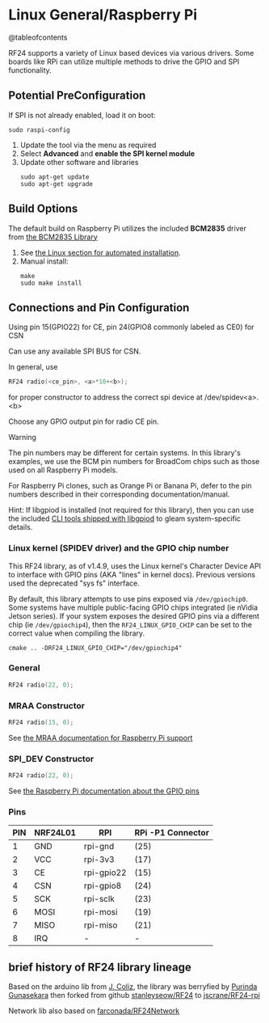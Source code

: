 # Linux General/Raspberry Pi

@tableofcontents

<!-- markdownlint-disable MD031 -->
RF24 supports a variety of Linux based devices via various drivers. Some boards like RPi can utilize multiple methods
to drive the GPIO and SPI functionality.

## Potential PreConfiguration

If SPI is not already enabled, load it on boot:

```shell
sudo raspi-config
```

1. Update the tool via the menu as required
2. Select **Advanced** and **enable the SPI kernel module**
3. Update other software and libraries
   ```shell
   sudo apt-get update
   sudo apt-get upgrade
   ```

## Build Options

The default build on Raspberry Pi utilizes the included **BCM2835** driver from [the BCM2835 Library](http://www.airspayce.com/mikem/bcm2835)

1. See [the Linux section for automated installation](linux_install.md).
2. Manual install:
   ```shell
   make
   sudo make install
   ```

## Connections and Pin Configuration

Using pin 15(GPIO22) for CE, pin 24(GPIO8 commonly labeled as CE0) for CSN

Can use any available SPI BUS for CSN.

In general, use

```cpp
RF24 radio(<ce_pin>, <a>*10+<b>);
```

for proper constructor to address the correct spi device at /dev/spidev\<a\>.\<b\>

Choose any GPIO output pin for radio CE pin.

> [!WARNING]
> The pin numbers may be different for certain systems.
> In this library's examples, we use the BCM pin numbers for BroadCom chips such as
> those used on all Raspberry Pi models.
>
> For Raspberry Pi clones, such as Orange Pi or Banana Pi, defer to the pin numbers described
> in their corresponding documentation/manual.
>
> Hint: If libgpiod is installed (not required for this library),
> then you can use the included
> [CLI tools shipped with libgpiod](https://libgpiod.readthedocs.io/en/latest/gpio_tools.html)
> to gleam system-specific details.

### Linux kernel (SPIDEV driver) and the GPIO chip number

This RF24 library, as of v1.4.9, uses the Linux kernel's Character Device API to interface
with GPIO pins (AKA "lines" in kernel docs). Previous versions used the deprecated "sys fs" interface.

By default, this library attempts to use pins exposed via `/dev/gpiochip0`.
Some systems have multiple public-facing GPIO chips integrated (ie nVidia Jetson series).
If your system exposes the desired GPIO pins via a different chip (ie `/dev/gpiochip4`), then the
`RF24_LINUX_GPIO_CHIP` can be set to the correct value when compiling the library.

```shell
cmake .. -DRF24_LINUX_GPIO_CHIP="/dev/gpiochip4"
```

### General

```cpp
RF24 radio(22, 0);
```

### MRAA Constructor

```cpp
RF24 radio(15, 0);
```

See [the MRAA documentation for Raspberry Pi support](http://iotdk.intel.com/docs/master/mraa/rasppi.html)

### SPI_DEV Constructor

```cpp
RF24 radio(22, 0);
```

See [the Raspberry Pi documentation about the GPIO pins](https://www.raspberrypi.com/documentation/computers/os.html#gpio-and-the-40-pin-header)

### Pins

| PIN | NRF24L01 | RPI        | RPi -P1 Connector |
| --- | -------- | ---------- | ----------------- |
| 1   | GND      | rpi-gnd    | (25)              |
| 2   | VCC      | rpi-3v3    | (17)              |
| 3   | CE       | rpi-gpio22 | (15)              |
| 4   | CSN      | rpi-gpio8  | (24)              |
| 5   | SCK      | rpi-sclk   | (23)              |
| 6   | MOSI     | rpi-mosi   | (19)              |
| 7   | MISO     | rpi-miso   | (21)              |
| 8   | IRQ      | -          | -                 |

## brief history of RF24 library lineage

Based on the arduino lib from [J. Coliz](maniacbug@ymail.com),
the library was berryfied by [Purinda Gunasekara](purinda@gmail.com)
then forked from github [stanleyseow/RF24](https://github.com/stanleyseow/RF24) to [jscrane/RF24-rpi](https://github.com/jscrane/RF24-rpi)

Network lib also based on [farconada/RF24Network](https://github.com/farconada/RF24Network)
